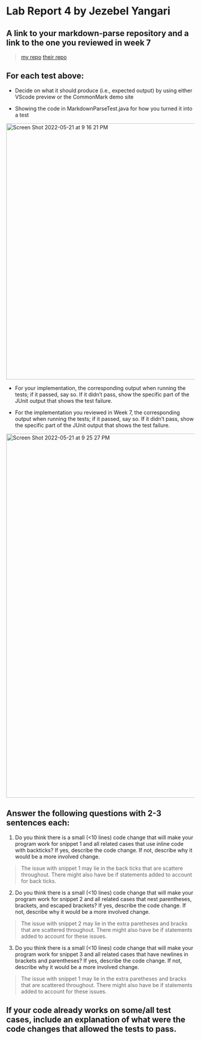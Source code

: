 # Lab Report 4 by Jezebel Yangari

## A link to your markdown-parse repository and a link to the one you reviewed in week 7
>[my repo](https://github.com/aaronchan32/markdown-parser)
>[their repo](https://github.com/httrieu/markdown-parser)

## For each test above:
- Decide on what it should produce (i.e., expected output) by using either VScode preview or the CommonMark demo site


- Showing the code in MarkdownParseTest.java for how you turned it into a test
<img width="682" alt="Screen Shot 2022-05-21 at 9 16 21 PM" src="https://user-images.githubusercontent.com/103277481/169678526-90824abe-b5d2-4aed-8f05-a33650b0ed81.png">


- For your implementation, the corresponding output when running the tests; if it passed, say so. If it didn’t pass, show the specific part of the JUnit output that shows the test failure.

- For the implementation you reviewed in Week 7, the corresponding output when running the tests; if it passed, say so. If it didn’t pass, show the specific part of the JUnit output that shows the test failure.

<img width="969" alt="Screen Shot 2022-05-21 at 9 25 27 PM" src="https://user-images.githubusercontent.com/103277481/169678588-e3abd449-e7cd-487d-8d66-59e840908e2d.png">

## Answer the following questions with 2-3 sentences each:
1) Do you think there is a small (<10 lines) code change that will make your program work for snippet 1 and all related cases that use inline code with backticks? If yes, describe the code change. If not, describe why it would be a more involved change.
> The issue with snippet 1 may lie in the back ticks that are scattere throughout. There might also have be if statements added to account for back ticks.


2) Do you think there is a small (<10 lines) code change that will make your program work for snippet 2 and all related cases that nest parentheses, brackets, and escaped brackets? If yes, describe the code change. If not, describe why it would be a more involved change.
> The issue with snippet 2 may lie in the extra paretheses and bracks that are scattered throughout. There might also have be if statements added to account for these issues.


3) Do you think there is a small (<10 lines) code change that will make your program work for snippet 3 and all related cases that have newlines in brackets and parentheses? If yes, describe the code change. If not, describe why it would be a more involved change.
> The issue with snippet 1 may lie in the extra paretheses and bracks that are scattered throughout. There might also have be if statements added to account for these issues.

## If your code already works on some/all test cases, include an explanation of what were the code changes that allowed the tests to pass.

